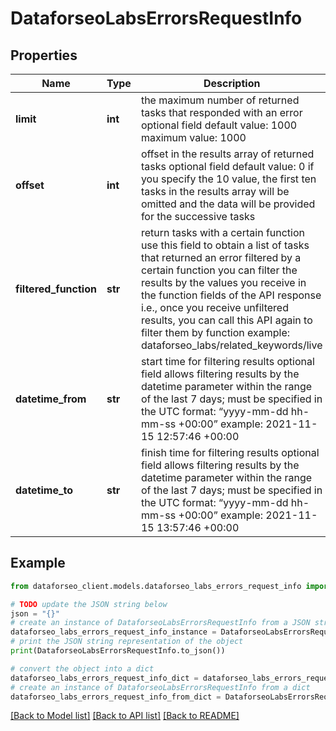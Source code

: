 # DataforseoLabsErrorsRequestInfo


## Properties

Name | Type | Description | Notes
------------ | ------------- | ------------- | -------------
**limit** | **int** | the maximum number of returned tasks that responded with an error optional field default value: 1000 maximum value: 1000 | [optional] 
**offset** | **int** | offset in the results array of returned tasks optional field default value: 0 if you specify the 10 value, the first ten tasks in the results array will be omitted and the data will be provided for the successive tasks | [optional] 
**filtered_function** | **str** | return tasks with a certain function use this field to obtain a list of tasks that returned an error filtered by a certain function you can filter the results by the values you receive in the function fields of the API response i.e., once you receive unfiltered results, you can call this API again to filter them by function example: dataforseo_labs/related_keywords/live | [optional] 
**datetime_from** | **str** | start time for filtering results optional field allows filtering results by the datetime parameter within the range of the last 7 days; must be specified in the UTC format: “yyyy-mm-dd hh-mm-ss +00:00” example: 2021-11-15 12:57:46 +00:00 | [optional] 
**datetime_to** | **str** | finish time for filtering results optional field allows filtering results by the datetime parameter within the range of the last 7 days; must be specified in the UTC format: “yyyy-mm-dd hh-mm-ss +00:00” example: 2021-11-15 13:57:46 +00:00 | [optional] 

## Example

```python
from dataforseo_client.models.dataforseo_labs_errors_request_info import DataforseoLabsErrorsRequestInfo

# TODO update the JSON string below
json = "{}"
# create an instance of DataforseoLabsErrorsRequestInfo from a JSON string
dataforseo_labs_errors_request_info_instance = DataforseoLabsErrorsRequestInfo.from_json(json)
# print the JSON string representation of the object
print(DataforseoLabsErrorsRequestInfo.to_json())

# convert the object into a dict
dataforseo_labs_errors_request_info_dict = dataforseo_labs_errors_request_info_instance.to_dict()
# create an instance of DataforseoLabsErrorsRequestInfo from a dict
dataforseo_labs_errors_request_info_from_dict = DataforseoLabsErrorsRequestInfo.from_dict(dataforseo_labs_errors_request_info_dict)
```
[[Back to Model list]](../README.md#documentation-for-models) [[Back to API list]](../README.md#documentation-for-api-endpoints) [[Back to README]](../README.md)


